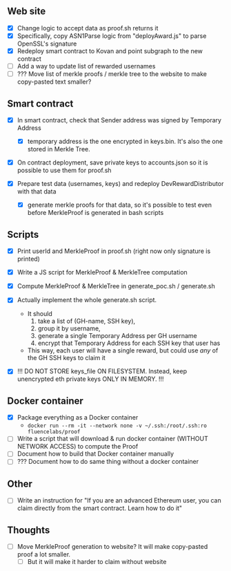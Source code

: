 ## Web site
- [x] Change logic to accept data as proof.sh returns it
- [x] Specifically, copy ASN1Parse logic from "deployAward.js" to parse OpenSSL's signature
- [x] Redeploy smart contract to Kovan and point subgraph to the new contract
- [ ] Add a way to update list of rewarded usernames
- [ ] ??? Move list of merkle proofs / merkle tree to the website to make copy-pasted text smaller?

## Smart contract
- [x] In smart contract, check that Sender address was signed by Temporary Address
    - [x] temporary address is the one encrypted in keys.bin. It's also the one stored in Merkle Tree.

- [x] On contract deployment, save private keys to accounts.json so it is possible to use them for proof.sh

- [x] Prepare test data (usernames, keys) and redeploy DevRewardDistributor with that data
    - [x] generate merkle proofs for that data, so it's possible to test even before MerkleProof is generated in bash scripts

## Scripts
- [x] Print userId and MerkleProof in proof.sh (right now only signature is printed)
- [x] Write a JS script for MerkleProof & MerkleTree computation
- [x] Compute MerkleProof & MerkleTree in generate_poc.sh / generate.sh
- [x] Actually implement the whole generate.sh script. 
    - It should 
        1. take a list of (GH-name, SSH key), 
        2. group it by username, 
        3. generate a single Temporary Address per GH username
        4. encrypt that Temporary Address for each SSH key that user has
    - This way, each user will have a single reward, but could use _any_ of the GH SSH keys to claim it

- [x] !!! DO NOT STORE keys_file ON FILESYSTEM. Instead, keep unencrypted eth private keys ONLY IN MEMORY. !!!

## Docker container
- [x] Package everything as a Docker container
    - `docker run --rm -it --network none -v ~/.ssh:/root/.ssh:ro fluencelabs/proof`
- [ ] Write a script that will download & run docker container (WITHOUT NETWORK ACCESS) to compute the Proof
- [ ] Document how to build that Docker container manually
- [ ] ??? Document how to do same thing without a docker container

## Other
- [ ] Write an instruction for "If you are an advanced Ethereum user, you can claim directly from the smart contract. Learn how to do it"

## Thoughts
- [ ] Move MerkleProof generation to website? It will make copy-pasted proof a lot smaller.
    - [ ] But it will make it harder to claim without website
